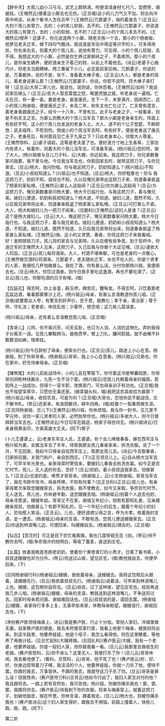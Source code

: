 <!-- { "loadSidebar": true } -->
【醉中天】大孩儿幼小习弓马，武艺上颇熟滑。呵便凛凛身材七尺八，宜攒带，堪披挂。(王脩然云)便着这小厮去也无伤。(正旦唱)这小的儿力气又不加，则合向冷斋中闲话，从来个看书人怎任兵甲？(王脩然云)兀那婆子，端的着谁去？(正旦云)大的个孩儿有膂力，去的；小的孩儿软弱，去不的。(王脩然云)兀那婆子，你说道大的孩儿有膂力，去的；小的软弱，去不的？(正旦云)小的个孩儿本去不的。(王脩然云)噤声！这婆子，你元说道两个小厮，随老夫拣一个去，那小的个杨谢祖，他梦见老夫迁军，做下四句气概诗。我说道是军伍中得这等识字的人，可多得用处，你左来右去，则着大的个孩儿去，说他有膂力，可去得，小的个孩儿软弱，去不得。我想这大的个小厮，必然是你乞养过房螟岭之子，不着疼热。那小的个孩儿，是你亲生嫡养，便好道亲生子着己的财，以此上不着他去。(诗云)老婆子心施巧计，将老夫当面瞒昧。两三番留下小儿，必定是前家后继。兀那婆子，你说的是，万事都休，说的不是，张千，准备着大棒子者。(正旦云)大人，都是老身的孩儿，着老身说甚么那？(王脩然云)兀那婆子，你说。你若不说呵，将大棒子来打呀！(正旦云)大哥二哥儿也，我说也，说则说，你休怨者。(王脩然云)如何？我说前家后继么！(正旦云)告大人暂息雷霆之怒，略罢虎狼之威，听老身说一遍咱。亡夫在日，有一妻一妾。妻是老身。妾是康氏，生下一子，未曾满月，因病而亡。这小的孩儿杨谢祖，便是康氏之子。未及二年，和失主也亡化过了。亡夫曾有遗言，着老身善觑康氏之子。经今一十八年，不曾有忘。此子与老身之子，一般看承，则是不别夫主之言。为甚么则教大的个孩儿当军去？那大小厮是老身亲生的，阵面上有些好歹呵，这小的个孩儿也发送的老身入土。大人，道不的个公子登筵，不醉即饱；武夫临阵，不死则伤。倘或小的个孩当军去呵，有些好歹，便是老身送了康氏之子。老身死后，有何面目见亡夫于九泉之下？只此老身本心，伏取大人尊鉴。(王脩然惊科，云)婆子请起，这等是老夫差了也。便好道方寸地上生香草，三家店内有贤人。依着你，则着大的个孩儿当军去，可准备军装。(杨兴祖云)恁的呵，谢了大人。(杨兴祖做与旦儿刀子科，云)大嫂，你近前来。我这把刀子，你兄弟数番家问我要，我不曾与他。今日我当军去也，你若回家去时，就带这把刀子，与你兄弟去。(旦云)杨大，我问你咱。你与我这把刀子，奶奶知道么？(杨兴祖云)不知道。(旦云)小叔权知道么？(兴祖云)也不知道。(旦云)杨大，你好粗鲁也！你与
我这把刀子，奶奶不知，叔叔也不知，久以后俺兄弟带出这把刀子来，则道春香抵盗了杨家的家私哩。(王脩然云)甚么人这般闹？(正旦云)你为甚么这般闹？(旦云)为这把刀子。俺兄弟数番家问杨大要，杨大今日临行也，与我这把刀子，着与俺兄弟。媳妇儿便道，奶奶和叔叔知道么？杨大道，不知道。媳妇儿道，既然不知，久以后我兄弟带将出来，则道春香抵盗了杨家甚么家私哩。(正旦云)可打甚么不紧。大人，杨大和媳妇儿为一把刀子闹来。(旦跪科)(王脩然云)这妇人是谁？(正旦云)这个是杨大媳妇儿。(旦云)大人，俺这把刀子，俺兄弟数番家问杨大要。杨大今日临行也，与我这把刀子，着与我兄弟去。媳妇儿便道，奶奶和小叔叔知道么？杨大道，不知道。媳妇儿道，既然不知道，久已后我兄弟带将出来，则道春香抵盗了杨家甚么家私哩。(王脩然云)嗨，这小的又贤慧。春香，你将这把刀子来我看咱。好！是把镔铁刀子。孩儿将的家去与兄弟带。久以后便有些争竞，到于官府中，你道迁军的王脩然大人见来，这把刀子，久己后我与你做个大证见哩。(旦云)谨依大人钧旨。(正旦云)孩儿每将酒来。大人，村酒不堪奉献，可也是老身的一点敬心。(王脩然做饮酒科)将酒来。兀那婆子，老夫随处迁军，水也不吃人的，你是个贤孝的人家，我便吃几杯怕做甚么。我吃了酒，你有甚么话，分付你那杨兴祖，我便索去也。(旦云)杨大，你饮过酒者。则今日我手里吃这盏酒，再也不要吃酒了。(正旦云)孩儿也，你那吃酒的日子有哩。(唱)

【后庭花】得志呵，你上金銮，斟玉啰，赐宫花，簪髩发。不得志呵，只饮着那老瓦盆边酒，看看那蒺藜沙上花。(杨兴祖云)母亲，有甚么言语教道你孩儿咱。(正旦唱)欲要那众人夸，有擎天的好声价，忠于君，能教化；孝于亲，善治家；尊于师，守礼法；老者安，休扰乱他；少着怀，想念咱；这几桩儿莫误差。

(杨兴祖云)母亲，还有甚么言语教您孩儿咱。(正旦唱)

【青哥儿】儿呵，你不索问天、问天买卦，也只为人消、人消的这物化。弄的我母子分离天一涯。见孩儿攀鞍跨马，披袍贯甲，臂上刀扎，腰间箭插，就不由俺不扑簌簌泪如麻，情牵挂。

(杨兴祖云)则今日辞别了母亲，便索长行也。(正旦云)孩儿，路途上小心在意。杨谢祖，别了你哥哥者。(杨谢祖云)哥哥，路上小心在意者。(杨兴祖云)兄弟也，你在家中，好生侍奉母亲。(正旦唱)

【赚煞尾】大的儿前赴战场中，小的儿且在寒窗下。你守着这书册琴囊砚匣，你哥哥剑洞枪林快厮杀，九死一生不当个耍。(杨兴祖云)您孩儿托赖着母亲的福荫，若到阵上一战成功，但得个一官半职，改换家门，可也母亲训子有功也。(正旦唱)我也不指望享荣华，只愿你无事还家。(做拿锄头科，唱)我把这农具收拾为甚那？(杨兴祖云)母亲，收拾农具，可是为何？(正旦唱)大哥也，恐怕你武不能战伐，文不解书札。(带云)还家来，有良田数顷，耕牛四角，(唱)趁着个一梨春雨做生涯。(正旦同杨谢祖、旦儿下)(王脩然云)杨兴祖，你休烦恼。我与你一封书，见兀里不罕元帅，说你一家儿贤孝的人家，必然抬举你也。(杨兴祖云)多谢大人，则今日便拜辞当军去也。(王脩然诗云)今日勾军在路途，杨家子母世间无。(杨兴祖诗云)归来身佩黄金印，方表英雄大丈夫。(同下)楔子

(卜儿王婆婆上，云)老身东军庄人氏，王婆婆。有个女儿唤做春香，嫁在西军庄与杨兴祖为妻。女婿当军去了半年，待取我那女孩儿春香家来，拆洗衣服。说了一个月，不见回家。我如今只得亲自往西军庄上，取那女孩儿去。(诗云)今去取春香，归家拆旧裳。关锁门和户，亲自到西庄。(下)(正旦领旦儿上。云)自从杨大当军去了，可早半年光景也。亲家母常时寄信来，要媳妇儿春香去拆洗衣裳。如今正是农忙时节，孩儿，无人送的你去，怎好？(旦云)奶奶，着小叔叔送我家去，怕做甚么？(正旦云)也道的是。唤秀才哥哥来。(杨谢祖上，云)小生杨谢祖。哥哥当军去了，我在书房中攻书，母亲呼唤，不知有何事？(见正旦科)(正旦云)孩儿也，有亲家母累次来取您嫂嫂家去，拆洗衣服，我不曾教去，如今又来取。争奈农忙时节，无人送去。孩儿也，你休避辛勤，送您嫂嫂去咱。(杨谢祖云)别着个人送去也好。母亲寻思波，嫂嫂年幼，哥哥又不在家，谢祖又年纪小，倘若有那知礼者，见亲嫂嫂亲叔叔，怕做甚么？有那不知礼的，见一个年纪小的后生，跟着个年纪小的妇人，恐怕惹人笑话。(正旦云)。儿也，便好道顺父母之言，呼为大孝。依着我的言语，走一遭去。(杨谢祖云)母亲的言语，不敢有违。您孩儿便送嫂嫂家去。(正旦云)你送到林浪嘴儿边，可便回来，叫嫂嫂自去。(杨谢祖云)理会的。(正旦唱)

【仙吕】【赏花时】可正是目下农忙难离摘，我也几度徘徊无百刂划。(带云)待不教你去呵，(唱)争奈我许的他明白，等收了蚕麦，直送到庄宅。

【幺篇】依着我皓首苍颜老奶奶，使着你个黄卷青灯的小秀才。日离了看书斋，小叔叔送嫂嫂也非为分外。(带云)但送过山坡，望见庄宅，(唱)教他独自去，你便早回来。(下)

(旦同杨谢祖行科)(杨谢祖云)嫂嫂，我依着母亲，送嫂嫂去。我将这包袱后头跟着，请嫂嫂先行。(旦云)我依着叔叔先行。(杨谢祖云)说着话，可早来到林浪嘴儿上也。嫂嫂，这包袱你自将去。(旦云)叔叔，过了这林坡，望见庄宅也。叔叔再送我几步儿咱。(杨谢祖云)嫂嫂，母亲的言语，教我送到这林浪嘴儿，不争送将过去。回家时母亲若问我，谢祖难回话也。(旦云)叔叔说的是，请回去罢。(杨谢祖云)嫂嫂，亲家母行多多上复，无事早些来家，休教母亲盼望。嫂嫂请行，谢祖回去也。(下)

(净扮赛卢医领哑梅香上，诗云)我是赛卢医，行止十分低。常拐人家妇，冷铺里做夫妻。自家赛卢医的便是。我去本府推官家行医，我看上他家个梅香，被我拐将出来。到这半路里，他要养娃娃，他是个哑子，我怎么看得他。则在这里睡着，等他养了再做计较。(见旦忙起科)大嫂拜揖。(旦回礼科)(赛卢医云)大嫂，我有一个老婆，他要养娃娃。你是一般妇人家，烦你替我看一看。(旦儿云)我那里会做收生的老娘。(赛卢医怒科，云)你不肯么？这里无人，我便打杀了你！(旦儿云)哥哥休闹，我去看他便了。(看科，旦慌科，云)哥哥，他不死了也！(赛卢医云)好、好、好，你身边现带着刀子哩，我活活的个人，他要养娃娃，你就一刀杀了他，便待干罢。你跟的我去，万事皆休。不跟的我去，我就夺这刀子杀了你。(旦云)哥哥是甚么话！饶我性命。(赛卢医夺刀科)(旦背云)他如今行凶了，我妇人家怎对付的他？我且跟将去。一路上若有官府处，我可告他。杨兴祖，则被你痛杀我也！罢、罢、罢，我跟将你去。(赛卢医云)待我剥下你的衣服，将来与梅香穿上。就着这把刀子，划破他面皮，揣在怀里。你休言语，跟着我走。(旦儿云)杨大也，则被你痛杀我也！(赛卢医诗云)这个妇人家生得好，跟我去不用恼。前路上撞着人，快些儿跑、跑、跑。(同下)

第二折

